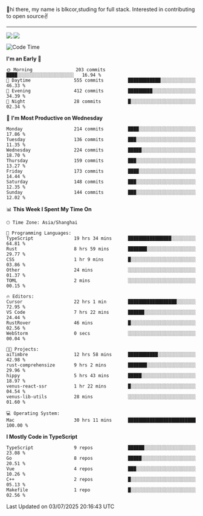 👋hi there, my name is blkcor,studing for full stack.
Interested in contributing to open source✌️

<hr/>

![](https://github-readme-stats.vercel.app/api?username=blkcor)
<a href="https://github.com/blkcor/github-readme-stats">
    <img align="left" src="https://github-readme-stats.vercel.app/api/top-langs/?username=blkcor&hide=jupyter%20notebook,shaderlab,tex,c%23&langs_count=9" />
</a>


<!--START_SECTION:waka-->
![Code Time](http://img.shields.io/badge/Code%20Time-2%2C198%20hrs%2043%20mins-blue)

**I'm an Early 🐤** 

```text
🌞 Morning                203 commits         ████░░░░░░░░░░░░░░░░░░░░░   16.94 % 
🌆 Daytime                555 commits         ████████████░░░░░░░░░░░░░   46.33 % 
🌃 Evening                412 commits         █████████░░░░░░░░░░░░░░░░   34.39 % 
🌙 Night                  28 commits          █░░░░░░░░░░░░░░░░░░░░░░░░   02.34 % 
```
📅 **I'm Most Productive on Wednesday** 

```text
Monday                   214 commits         ████░░░░░░░░░░░░░░░░░░░░░   17.86 % 
Tuesday                  136 commits         ███░░░░░░░░░░░░░░░░░░░░░░   11.35 % 
Wednesday                224 commits         █████░░░░░░░░░░░░░░░░░░░░   18.70 % 
Thursday                 159 commits         ███░░░░░░░░░░░░░░░░░░░░░░   13.27 % 
Friday                   173 commits         ████░░░░░░░░░░░░░░░░░░░░░   14.44 % 
Saturday                 148 commits         ███░░░░░░░░░░░░░░░░░░░░░░   12.35 % 
Sunday                   144 commits         ███░░░░░░░░░░░░░░░░░░░░░░   12.02 % 
```


📊 **This Week I Spent My Time On** 

```text
🕑︎ Time Zone: Asia/Shanghai

💬 Programming Languages: 
TypeScript               19 hrs 34 mins      ████████████████░░░░░░░░░   64.81 % 
Rust                     8 hrs 59 mins       ███████░░░░░░░░░░░░░░░░░░   29.77 % 
CSS                      1 hr 9 mins         █░░░░░░░░░░░░░░░░░░░░░░░░   03.86 % 
Other                    24 mins             ░░░░░░░░░░░░░░░░░░░░░░░░░   01.37 % 
TOML                     2 mins              ░░░░░░░░░░░░░░░░░░░░░░░░░   00.15 % 

🔥 Editors: 
Cursor                   22 hrs 1 min        ██████████████████░░░░░░░   72.95 % 
VS Code                  7 hrs 22 mins       ██████░░░░░░░░░░░░░░░░░░░   24.44 % 
RustRover                46 mins             █░░░░░░░░░░░░░░░░░░░░░░░░   02.56 % 
WebStorm                 0 secs              ░░░░░░░░░░░░░░░░░░░░░░░░░   00.04 % 

🐱‍💻 Projects: 
aiTimbre                 12 hrs 58 mins      ███████████░░░░░░░░░░░░░░   42.98 % 
rust-comprehensize       9 hrs 2 mins        ███████░░░░░░░░░░░░░░░░░░   29.96 % 
hippy                    5 hrs 43 mins       █████░░░░░░░░░░░░░░░░░░░░   18.97 % 
venus-react-ssr          1 hr 22 mins        █░░░░░░░░░░░░░░░░░░░░░░░░   04.54 % 
venus-lib-utils          28 mins             ░░░░░░░░░░░░░░░░░░░░░░░░░   01.60 % 

💻 Operating System: 
Mac                      30 hrs 11 mins      █████████████████████████   100.00 % 
```

**I Mostly Code in TypeScript** 

```text
TypeScript               9 repos             ██████░░░░░░░░░░░░░░░░░░░   23.08 % 
Go                       8 repos             █████░░░░░░░░░░░░░░░░░░░░   20.51 % 
Vue                      4 repos             ███░░░░░░░░░░░░░░░░░░░░░░   10.26 % 
C++                      2 repos             █░░░░░░░░░░░░░░░░░░░░░░░░   05.13 % 
Makefile                 1 repo              █░░░░░░░░░░░░░░░░░░░░░░░░   02.56 % 
```




 Last Updated on 03/07/2025 20:16:43 UTC
<!--END_SECTION:waka-->



